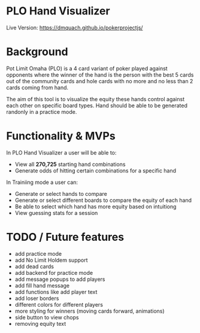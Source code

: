 # PLO Hand Visualizer
Live Version: https://dmquach.github.io/pokerprojectjs/
# Background
Pot Limit Omaha (PLO) is a 4 card variant of poker played against opponents where the winner of the hand is the person with the best 5 cards out of the community cards and hole cards with no more and no less than 2 cards coming from hand.

The aim of this tool is to visualize the equity these hands control against each other on specific board types. Hand should be able to be generated randonly in a practice mode.
# Functionality & MVPs
In PLO Hand Visualizer a user will be able to:
* View all **270,725** starting hand combinations
* Generate odds of hitting certain combinations for a specific hand

In Trainiing mode a user can:
* Generate or select hands to compare
* Generate or select different boards to compare the equity of each hand
* Be able to select which hand has more equity based on intuitiong
* View guessing stats for a session


# TODO / Future features
* add practice mode
* add No Limit Holdem support
* add dead cards
* add backend for practice mode
* add message popups to add players
* add fill hand message
* add functions like add player text
* add loser borders
* different colors for different players
* more styling for winners (moving cards forward, animations)
* side button to view chops
* removing equity text
